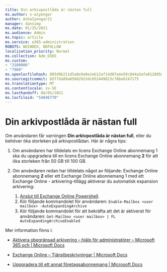 ```yaml
---
title: Din arkivpostlåda är nästan full
ms.author: v-aiyengar
author: AshaIyengar21
manager: dansimp
ms.date: 01/25/2021
ms.audience: Admin
ms.topic: article
ms.service: o365-administration
ROBOTS: NOINDEX, NOFOLLOW
localization_priority: Normal
ms.collection: Adm_O365
ms.custom:
- "3100006"
- "7960"
ms.openlocfilehash: 085d9b211d5a8e9a0e1eb12af14d87a4e59c844a3afa012095dfd60db316ad14
ms.sourcegitcommit: b5f7da89a650d2915dc652449623c78be6247175
ms.translationtype: MT
ms.contentlocale: sv-SE
ms.lasthandoff: 08/05/2021
ms.locfileid: "54046770"
---
```

# <a name="your-archive-mailbox-is-almost-full"></a>Din arkivpostlåda är nästan full

Om användaren får varningen **Din arkivpostlåda är nästan full**, eller du behöver öka storleken på arkivpostlådan. Här är några tips:

1. Om användaren har tilldelats en licens Exchange Online abonnemang 1 ska du uppgradera till en licens Exchange Online abonnemang **2** för att öka storleken från 50 GB till 100 GB.
1. Om användaren redan har tilldelats något av följande: Exchange Online abonnemang **2** eller ett Exchange Online abonnemang 1 med ett Exchange Online - arkivering-tillägg aktiverar du automatisk expansion arkivering:
 
    1. [Anslut till Exchange Online Powershell](https://docs.microsoft.com/powershell/exchange/connect-to-exchange-online-powershell?view=exchange-ps&preserve-view=true).
    2. Kör följande kommandolet för användaren:  `Enable-Mailbox <user mailbox> -AutoExpandingArchive`
    1. Kör följande kommandolet för att bekräfta att det är aktiverat för användaren:  `Get-Mailbox <user mailbox> | FL AutoExpandingArchiveEnabled`

Mer information finns i:

- [Aktivera obegränsad arkivering – hjälp för administratörer – Microsoft 365 och | Microsoft Docs](https://docs.microsoft.com/microsoft-365/compliance/enable-unlimited-archiving?view=o365-worldwide&preserve-view=true)

- [Exchange Online – Tjänstbeskrivningar | Microsoft Docs](https://docs.microsoft.com/office365/servicedescriptions/exchange-online-service-description/exchange-online-limits?redirectedfrom=MSDN#storage-limits-across-standalone-plans)

- [Uppgradera till ett annat företagsabonnemang | Microsoft Docs](https://docs.microsoft.com/microsoft-365/commerce/subscriptions/upgrade-to-different-plan?view=o365-worldwide&preserve-view=true)

